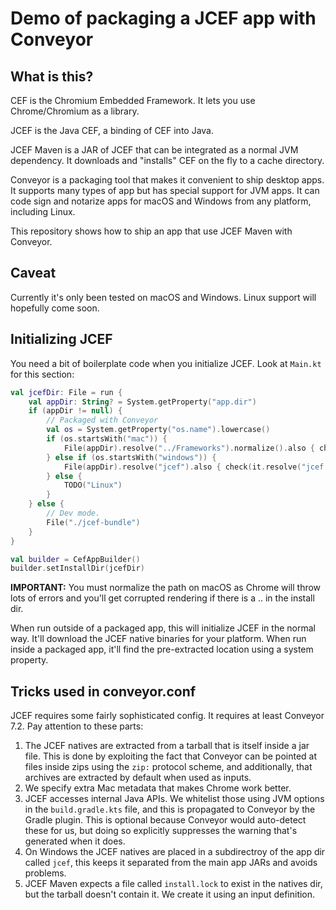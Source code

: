 # Demo of packaging a JCEF app with Conveyor

## What is this?

CEF is the Chromium Embedded Framework. It lets you use Chrome/Chromium as a library.

JCEF is the Java CEF, a binding of CEF into Java.

JCEF Maven is a JAR of JCEF that can be integrated as a normal JVM dependency. It downloads and "installs" CEF on the fly to a cache directory.

Conveyor is a packaging tool that makes it convenient to ship desktop apps. It supports many types of app but has special support for JVM apps.
It can code sign and notarize apps for macOS and Windows from any platform, including Linux.

This repository shows how to ship an app that use JCEF Maven with Conveyor.

## Caveat

Currently it's only been tested on macOS and Windows. Linux support will hopefully come soon.

## Initializing JCEF

You need a bit of boilerplate code when you initialize JCEF. Look at `Main.kt` for this section:

```kotlin
val jcefDir: File = run {
    val appDir: String? = System.getProperty("app.dir")
    if (appDir != null) {
        // Packaged with Conveyor
        val os = System.getProperty("os.name").lowercase()
        if (os.startsWith("mac")) {
            File(appDir).resolve("../Frameworks").normalize().also { check(it.resolve("jcef Helper.app").exists()) }
        } else if (os.startsWith("windows")) {
            File(appDir).resolve("jcef").also { check(it.resolve("jcef.dll").exists()) }
        } else {
            TODO("Linux")
        }
    } else {
        // Dev mode.
        File("./jcef-bundle")
    }
}

val builder = CefAppBuilder()
builder.setInstallDir(jcefDir)
```

**IMPORTANT:** You must normalize the path on macOS as Chrome will throw lots of errors and you'll get corrupted rendering if there is a .. in the install dir. 

When run outside of a packaged app, this will initialize JCEF in the normal way. It'll download the JCEF native binaries for your
platform. When run inside a packaged app, it'll find the pre-extracted location using a system property.

## Tricks used in conveyor.conf

JCEF requires some fairly sophisticated config. It requires at least Conveyor 7.2. Pay attention to these parts:

1. The JCEF natives are extracted from a tarball that is itself inside a jar file. This is done by exploiting the fact that Conveyor can be pointed at files inside zips using the `zip:` protocol scheme, and additionally, that archives are extracted by default when used as inputs.
2. We specify extra Mac metadata that makes Chrome work better.
3. JCEF accesses internal Java APIs. We whitelist those using JVM options in the `build.gradle.kts` file, and this is propagated to Conveyor by the Gradle plugin. This is optional because Conveyor would auto-detect these for us, but doing so explicitly suppresses the warning that's generated when it does.
4. On Windows the JCEF natives are placed in a subdirectroy of the app dir called `jcef`, this keeps it separated from the main app JARs and avoids problems. 
5. JCEF Maven expects a file called `install.lock` to exist in the natives dir, but the tarball doesn't contain it. We create it using an input definition.
